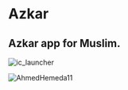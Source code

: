 # Azkar

## Azkar app for Muslim.

![ic_launcher](https://user-images.githubusercontent.com/101954795/177343062-6e1e56ef-275f-417a-81dc-d48587e09801.png)

![AhmedHemeda11](https://user-images.githubusercontent.com/101954795/177362166-e7ed0d16-d1fb-4a56-8dc2-c756d5139ff6.jpg)
